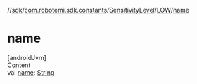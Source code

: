 //[sdk](../../../../index.md)/[com.robotemi.sdk.constants](../../index.md)/[SensitivityLevel](../index.md)/[LOW](index.md)/[name](name.md)



# name  
[androidJvm]  
Content  
val [name](name.md): [String](https://kotlinlang.org/api/latest/jvm/stdlib/kotlin/-string/index.html)  



